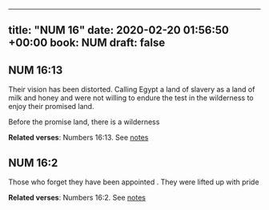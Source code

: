 
---
title: "NUM 16"
date: 2020-02-20 01:56:50 +00:00
book: NUM
draft: false
---

## NUM 16:13

Their vision has been distorted. Calling Egypt a land of slavery as a land of milk and honey and were not willing to endure the test in the wilderness to enjoy their promised land.

Before the promise land, there is a wilderness

**Related verses**: Numbers 16:13. See [notes](https://my.bible.com/notes/3368091632272138636)


## NUM 16:2

Those who forget they have been appointed . They were lifted up with pride

**Related verses**: Numbers 16:2. See [notes](https://my.bible.com/notes/2560897400626209260)

